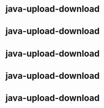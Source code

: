 # java-upload-download
# java-upload-download
# java-upload-download
# java-upload-download
# java-upload-download
